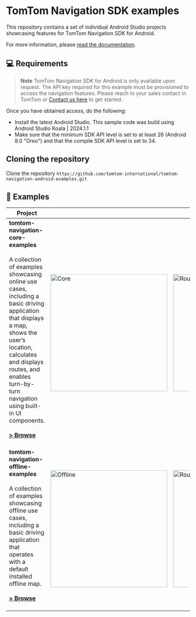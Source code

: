 # TomTom Navigation SDK examples

This repository contains a set of individual Android Studio projects showcasing features for TomTom Navigation SDK for
Android.

For more information,
please [read the documentation](https://developer.tomtom.com/navigation/android/introduction/introduction).

💻 Requirements
------------
> **Note**  TomTom Navigation SDK for Android is only available upon
> request. The API key required for this example must be provisioned to access the navigation features.
> Please reach to your sales contact in TomTom or [Contact us here](https://developer.tomtom.com/tomtom-sdk-for-android/request-access "Contact us") to get started.


Once you have obtained access, do the following:

* Install the latest Android Studio. This sample code was build using Android Studio Koala | 2024.1.1
* Make sure that the minimum SDK API level is set to at least 26 (Android 8.0 "Oreo") and that the compile SDK API
  level is set to 34.

## Cloning the repository
Clone the repository `https://github.com/tomtom-international/tomtom-navigation-android-examples.git`

🚀 Examples
------------

| Project                                                                                                                                                                                                                                                                                                                                                      |                                                                                                           |                                                                                                                               |                                                                                                                         |
|--------------------------------------------------------------------------------------------------------------------------------------------------------------------------------------------------------------------------------------------------------------------------------------------------------------------------------------------------------------|-----------------------------------------------------------------------------------------------------------|-------------------------------------------------------------------------------------------------------------------------------|-------------------------------------------------------------------------------------------------------------------------|
| <b>tomtom-navigation-core-examples</b><br><br>A collection of examples showcasing online use cases, including a basic driving application that displays a map, shows the user’s location, calculates and displays routes, and enables turn-by-turn navigation using built-in UI components.<br><br> **[> Browse](tomtom-navigation-core-examples/)**<br><br> | <img src="tomtom-navigation-core-examples/assets/nav-sdk-online.png" width="320" alt="Core"></img>        | <img src="tomtom-navigation-core-examples/assets/nav-sdk-route-preview.png" width="320" alt="Route Preview"></img>            | <img src="tomtom-navigation-core-examples/assets/nav-sdk-navigation.png" width="320" alt="Navigation"></img>            |
| <b>tomtom-navigation-offline-examples</b><br><br>A collection of examples showcasing offline use cases, including a basic driving application that operates with a default installed offline map.<br><br> **[> Browse](tomtom-navigation-offline-examples/)**<br><br>                                                                                        | <img src="tomtom-navigation-offline-examples/assets/nav-sdk-offline.png" width="320" alt="Offline"></img> | <img src="tomtom-navigation-offline-examples/assets/nav-sdk-offline-route-preview.png" width="320" alt="Route Preview"></img> | <img src="tomtom-navigation-offline-examples/assets/nav-sdk-offline-navigation.png" width="320" alt="Navigation"></img> |
